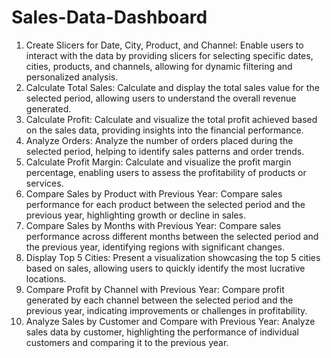 # Sales-Data-Dashboard

1. Create Slicers for Date, City, Product, and Channel: Enable users to interact with the data by providing slicers for selecting specific dates, cities, products, and channels, allowing for dynamic filtering and personalized analysis.
1. Calculate Total Sales: Calculate and display the total sales value for the selected period, allowing users to understand the overall revenue generated.
1. Calculate Profit: Calculate and visualize the total profit achieved based on the sales data, providing insights into the financial performance.
1. Analyze Orders: Analyze the number of orders placed during the selected period, helping to identify sales patterns and order trends.
1. Calculate Profit Margin: Calculate and visualize the profit margin percentage, enabling users to assess the profitability of products or services.
1. Compare Sales by Product with Previous Year: Compare sales performance for each product between the selected period and the previous year, highlighting growth or decline in sales.
1. Compare Sales by Months with Previous Year: Compare sales performance across different months between the selected period and the previous year, identifying regions with significant changes.
1. Display Top 5 Cities: Present a visualization showcasing the top 5 cities based on sales, allowing users to quickly identify the most lucrative locations.
1. Compare Profit by Channel with Previous Year: Compare profit generated by each channel between the selected period and the previous year, indicating improvements or challenges in profitability.
1. Analyze Sales by Customer and Compare with Previous Year: Analyze sales data by customer, highlighting the performance of individual customers and comparing it to the previous year.
